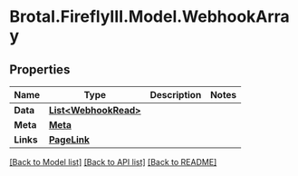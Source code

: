 # Brotal.FireflyIII.Model.WebhookArray

## Properties

Name | Type | Description | Notes
------------ | ------------- | ------------- | -------------
**Data** | [**List&lt;WebhookRead&gt;**](WebhookRead.md) |  | 
**Meta** | [**Meta**](Meta.md) |  | 
**Links** | [**PageLink**](PageLink.md) |  | 

[[Back to Model list]](../../README.md#documentation-for-models) [[Back to API list]](../../README.md#documentation-for-api-endpoints) [[Back to README]](../../README.md)


